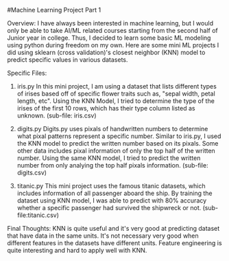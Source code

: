 #Machine Learning Project Part 1 

Overview: 
I have always been interested in machine learning, but I would only be able to take AI/ML
related courses starting from the second half of Junior year in college. Thus, I decided to
learn some basic ML modeling using python during freedom on my own. Here are some mini ML projects
I did using sklearn (cross validation)'s closest neighbor (KNN) model to predict specific values in
various datasets. 

Specific Files:
1. iris.py
In this mini project, I am using a dataset that lists different types of irises based off of specific 
flower traits such as, "sepal width, petal length, etc". Using the KNN Model, I tried to determine the 
type of the irises of the first 10 rows, which has their type column listed as unknown. 
(sub-file: iris.csv)

2. digits.py 
Digits.py uses pixals of handwritten numbers to determine what pixal patterns represent 
a specific number. Similar to iris.py, I used the KNN model to predict the written number based on
its pixals. Some other data includes pixal information of only the top half of the written number. Using the same 
KNN model, I tried to predict the written number from only analying the top half pixals information.
(sub-file: digits.csv)

3. titanic.py 
This mini project uses the famous titanic datasets, which includes information of all passenger aboard the ship.
By training the dataset using KNN model, I was able to predict with 80% accuracy whether a specific passenger had 
survived the shipwreck or not. 
(sub-file:titanic.csv)

Final Thoughts:
KNN is quite useful and it's very good at predicting dataset that have data in the same units. It's not necessary very 
good when different features in the datasets have different units. Feature engineering is quite interesting and hard to apply
well with KNN.

